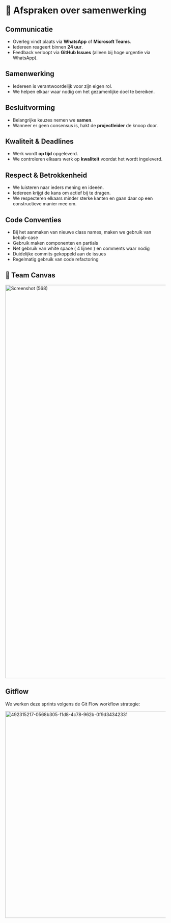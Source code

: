 # 🤝 Afspraken over samenwerking

## Communicatie
- Overleg vindt plaats via **WhatsApp** of **Microsoft Teams**.  
- Iedereen reageert binnen **24 uur**.  
- Feedback verloopt via **GitHub Issues** (alleen bij hoge urgentie via WhatsApp).  

## Samenwerking
- Iedereen is verantwoordelijk voor zijn eigen rol.  
- We helpen elkaar waar nodig om het gezamenlijke doel te bereiken.  

## Besluitvorming
- Belangrijke keuzes nemen we **samen**.  
- Wanneer er geen consensus is, hakt de **projectleider** de knoop door.  

## Kwaliteit & Deadlines
- Werk wordt **op tijd** opgeleverd.  
- We controleren elkaars werk op **kwaliteit** voordat het wordt ingeleverd.  

## Respect & Betrokkenheid
- We luisteren naar ieders mening en ideeën.  
- Iedereen krijgt de kans om actief bij te dragen.  
- We respecteren elkaars minder sterke kanten en gaan daar op een constructieve manier mee om.  

## Code Conventies
- Bij het aanmaken van nieuwe class names, maken we gebruik van kebab-case
- Gebruik maken componenten en partials
- Net gebruik van white space ( 4 lijnen ) en comments waar nodig
- Duidelijke commits gekoppeld aan de issues
- Regelmatig gebruik van code refactoring


## 📌 Team Canvas

<img width="1765" height="1232" alt="Screenshot (568)" src="https://github.com/user-attachments/assets/e0053788-acee-462e-8010-f8413cce288a" />


## Gitflow
We werken deze sprints volgens de Git Flow workflow strategie:


<img width="559" height="648" alt="492315217-0568b305-f1d8-4c78-962b-0f9d34342331" src="https://github.com/user-attachments/assets/ed577032-d00c-4be2-ac94-d2a7072f1a09" />
